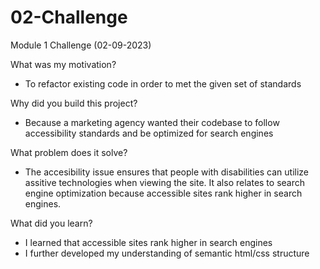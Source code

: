 # 02-Challenge
Module 1 Challenge (02-09-2023)

What was my motivation?

  - To refactor existing code in order to met the given set of standards

Why did you build this project?

  - Because a marketing agency wanted their codebase to follow accessibility standards and be optimized for search engines

What problem does it solve?

  - The accesibility issue ensures that people with disabilities can utilize assitive technologies when viewing the site. It also relates to search engine optimization because accessible sites rank higher in search engines.

What did you learn?

  - I learned that accessible sites rank higher in search engines
  - I further developed my understanding of semantic html/css structure
